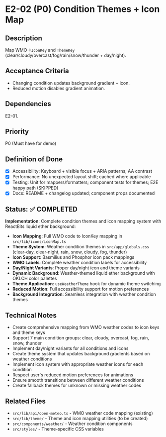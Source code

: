 # E2-02 (P0) Condition Themes + Icon Map

## Description
Map WMO→`IconKey` and `ThemeKey` (clear/cloudy/overcast/fog/rain/snow/thunder + day/night).

## Acceptance Criteria

* Changing condition updates background gradient + icon.
* Reduced motion disables gradient animation.

## Dependencies
E2-01.

## Priority
P0 (Must have for demo)

## Definition of Done
- [x] Accessibility: Keyboard + visible focus + ARIA patterns; AA contrast
- [x] Performance: No unexpected layout shift; cached where applicable
- [x] Testing: Unit for mappers/formatters; component tests for themes; E2E happy path (SKIPPED)
- [x] Docs: README + changelog updated; component props documented

## Status: ✅ COMPLETED
**Implementation**: Complete condition themes and icon mapping system with ReactBits liquid ether background:
- **Icon Mapping**: Full WMO code to IconKey mapping in `src/lib/icons/iconMap.ts`
- **Theme System**: Weather condition themes in `src/app/globals.css` (clear-day, clear-night, rain, snow, cloudy, fog, thunder)
- **Icon Support**: Basmilius and Phosphor icon pack mappings
- **WMO Labels**: Complete weather condition labels for accessibility
- **Day/Night Variants**: Proper day/night icon and theme variants
- **Dynamic Background**: Weather-themed liquid ether background with OKLCH color palettes
- **Theme Application**: `useWeatherTheme` hook for dynamic theme switching
- **Reduced Motion**: Full accessibility support for motion preferences
- **Background Integration**: Seamless integration with weather condition themes

## Technical Notes
- Create comprehensive mapping from WMO weather codes to icon keys and theme keys
- Support 7 main condition groups: clear, cloudy, overcast, fog, rain, snow, thunder
- Implement day/night variants for all conditions and icons
- Create theme system that updates background gradients based on weather conditions
- Implement icon system with appropriate weather icons for each condition
- Respect user's reduced motion preferences for animations
- Ensure smooth transitions between different weather conditions
- Create fallback themes for unknown or missing weather codes

## Related Files
- `src/lib/api/open-meteo.ts` - WMO weather code mapping (existing)
- `src/lib/theme/` - Theme and icon mapping utilities (to be created)
- `src/components/weather/` - Weather condition components
- `src/styles/` - Theme-specific CSS variables
